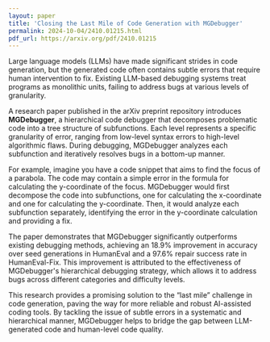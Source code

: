 ```yaml
---
layout: paper
title: 'Closing the Last Mile of Code Generation with MGDebugger'
permalink: 2024-10-04/2410.01215.html
pdf_url: https://arxiv.org/pdf/2410.01215
---
```


Large language models (LLMs) have made significant strides in code generation, but the generated code often contains subtle errors that require human intervention to fix. Existing LLM-based debugging systems treat programs as monolithic units, failing to address bugs at various levels of granularity.

A research paper published in the arXiv preprint repository introduces **MGDebugger**, a hierarchical code debugger that decomposes problematic code into a tree structure of subfunctions. Each level represents a specific granularity of error, ranging from low-level syntax errors to high-level algorithmic flaws. During debugging, MGDebugger analyzes each subfunction and iteratively resolves bugs in a bottom-up manner.

For example, imagine you have a code snippet that aims to find the focus of a parabola. The code may contain a simple error in the formula for calculating the y-coordinate of the focus. MGDebugger would first decompose the code into subfunctions, one for calculating the x-coordinate and one for calculating the y-coordinate. Then, it would analyze each subfunction separately, identifying the error in the y-coordinate calculation and providing a fix.

The paper demonstrates that MGDebugger significantly outperforms existing debugging methods, achieving an 18.9% improvement in accuracy over seed generations in HumanEval and a 97.6% repair success rate in HumanEval-Fix. This improvement is attributed to the effectiveness of MGDebugger's hierarchical debugging strategy, which allows it to address bugs across different categories and difficulty levels.

This research provides a promising solution to the “last mile” challenge in code generation, paving the way for more reliable and robust AI-assisted coding tools. By tackling the issue of subtle errors in a systematic and hierarchical manner, MGDebugger helps to bridge the gap between LLM-generated code and human-level code quality.